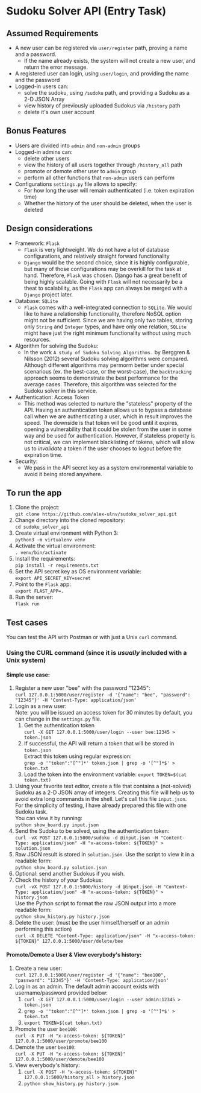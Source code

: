 # Sudoku Solver API (Entry Task)

## Assumed Requirements
* A new user can be registered via `user/register` path, proving a name and a password.
	* If the name already exists, the system will not create a new user, and return the error message.
* A registered user can login, using `user/login`, and providing the name and the password
* Logged-in users can:
	* solve the sudoku, using `/sudoku` path, and providing a Sudoku as a 2-D JSON Array
	* view history of previously uploaded Sudokus via `/history` path
	* delete it's own user account

## Bonus Features
* Users are divided into `admin` and `non-admin` groups
* Logged-in admins can:
	* delete other users
	* view the history of all users together through `/history_all` path
	* promote or demote other user to `admin` group
	* perform all other functions that `non-admin` users can perform
* Configurations `settings.py` file allows to specify:
	* For how long the user will remain authenticated (i.e. token expiration time)
	* Whether the history of the user should be deleted, when the user is deleted

## Design considerations
* Framework: `Flask`
	* `Flask` is very lightweight. We do not have a lot of database configurations, and relatively straight forward functionality
	* `Django` would be the second choice, since it is highly configurable, but many of those configurations may be overkill for the task at hand. Therefore, `Flask` was chosen. Django has a great benefit of being highly scalable. Going with `Flask` will not necessarily be a theat to scalability, as the `Flask` app can always be merged with a `Django` project later.
* Database: `SQLite`
	* `Flask` comes with a well-integrated connection to `SQLite`. We would like to have a relationship functionality, therefore NoSQL option might not be sufficient. Since we are having only two tables, storing only `String` and `Integer` types, and have only one relation, `SQLite` might have just the right minimum functionality without using much resources.
* Algorithm for solving the Sudoku:
	* In the work `A study of Sudoku Solving Algorithms.` by Berggren & Nilsson (2012) several Sudoku solving algorithms were compared. Although different algorithms may permorm better under special scenarious (ex. the best-case, or the worst-case), the `backtracking` approach seems to demonstrate the best performance for the average cases. Therefore, this algorithm was selected for the Sudoku solver in this service.
* Authentication: Access Token
    * This method was selected to nurture the "stateless" property of the API. Having an authentication token allows us to bypass a database call when we are authenticating a user, which in result improves the speed. The downside is that token will be good until it expires, opening a vulnerability that it could be stolen from the user in some way and be used for authentication. However, if stateless property is not critical, we can implement blacklisting of tokens, which will allow us to _invalidate_ a token if the user chooses to logout before the expiration time.
* Security:
    * We pass in the API secret key as a system environmental variable to avoid it being stored anywhere.

## To run the app
1. Clone the project:<br>
```git clone https://github.com/alex-ulnv/sudoku_solver_api.git```
2. Change directory into the cloned repository:<br>
```cd sudoku_solver_api```
3. Create virtual environment with Python 3:<br>
```python3 -m virtualenv venv```<br>
4. Activate the virtual environment:<br>
```. venv/bin/activate```
5. Install the requirements:<br>
```pip install -r requirements.txt```
6. Set the API secret key as OS environment variable:<br>
```export API_SECRET_KEY=secret```
7. Point to the `Flask` app:<br>
```export FLAST_APP=.```
8. Run the server:<br>
```flask run```

## Test cases
You can test the API with Postman or with just a Unix `curl` command.
### Using the CURL command (since it is _usually_ included with a Unix system)
#### Simple use case:
1. Register a new user "bee" with the password "12345":<br>
```curl 127.0.0.1:5000/user/register -d '{"name": "bee", "password": "12345"}' -H 'Content-Type: application/json'```
2. Login as a new user:<br>
Note: you will be issued an access token for 30 minutes by default, you can change in the `settings.py` file.<br>
    1. Get the authentication token<br>
    ```curl -X GET 127.0.0.1:5000/user/login --user bee:12345 > token.json```<br>
    2. If successful, the API will return a token that will be stored in `token.json`<br>
    Extract this token using regular expression:</br>
    ```grep -o '"token":"[^"]*' token.json | grep -o '[^"]*$' > token.txt```
    3. Load the token into the environment variable:
    ```export TOKEN=$(cat token.txt)```
3. Using your favorite text editor, create a file that contains a (not-solved) Sudoku as a 2-D JSON array of integers. Creating this file will help us to avoid extra long commands in the shell. Let's call this file `input.json`. For the simplicity of testing, I have already prepared this file with one Sudoku task.<br>
You can view it by running:<br>
```python show_board.py input.json```
4. Send the Sudoku to be solved, using the authentication token:<br>
```curl -vX POST 127.0.0.1:5000/sudoku -d @input.json -H "Content-Type: application/json" -H "x-access-token: ${TOKEN}" > solution.json```
5. Raw JSON result is stored in `solution.json`. Use the script to view it in a readable form:<br>
```python show_board.py solution.json```
6. Optional: send another Sudokus if you wish.
7. Check the history of _your_ Sudokus:<br>
```curl -vX POST 127.0.0.1:5000/history -d @input.json -H "Content-Type: application/json" -H "x-access-token: ${TOKEN}" > history.json```<br>
Use the Python script to format the raw JSON output into a more readable form:<br>
```python show_history.py history.json```
8. Delete the user: (must be the user himself/herself or an admin performing this action)<br>
```curl -X DELETE "Content-Type: application/json" -H "x-access-token: ${TOKEN}" 127.0.0.1:5000/user/delete/bee```
#### Promote/Demote a User & View everybody's history:
1. Create a new user:<br>
```curl 127.0.0.1:5000/user/register -d '{"name": "bee100", "password": "12345"}' -H 'Content-Type: application/json'```
2. Log in as an admin. The default admin account exists with username/password provided below:<br>
    1. ```curl -X GET 127.0.0.1:5000/user/login --user admin:12345 > token.json```<br>
    2. ```grep -o '"token":"[^"]*' token.json | grep -o '[^"]*$' > token.txt```<br>
    3. ```export TOKEN=$(cat token.txt)```
3. Promote the user `bee100`:<br>
```curl -X PUT -H "x-access-token: ${TOKEN}" 127.0.0.1:5000/user/promote/bee100```<br>
4. Demote the user `bee100`:<br>
```curl -X PUT -H "x-access-token: ${TOKEN}" 127.0.0.1:5000/user/demote/bee100```<br>
5. View everybody's history:<br>
    1. ```curl -X POST -H "x-access-token: ${TOKEN}" 127.0.0.1:5000/history_all > history.json```<br>
    2. ```python show_history.py history.json```